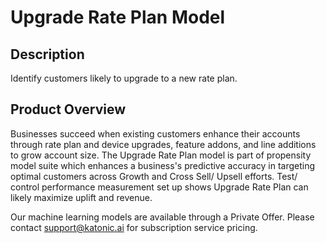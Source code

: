 # Upgrade Rate Plan Model

## Description
Identify customers likely to upgrade to a new rate plan.

## Product Overview
Businesses succeed when existing customers enhance their accounts through rate plan and device upgrades, feature addons, and line additions to grow account size.
The Upgrade Rate Plan model is part of propensity model suite which enhances a business's predictive accuracy in targeting optimal customers across
Growth and Cross Sell/ Upsell efforts. Test/ control performance measurement set up shows Upgrade Rate Plan can likely maximize uplift and revenue.
 
Our machine learning models are available through a Private Offer. Please contact support@katonic.ai for subscription service pricing.
